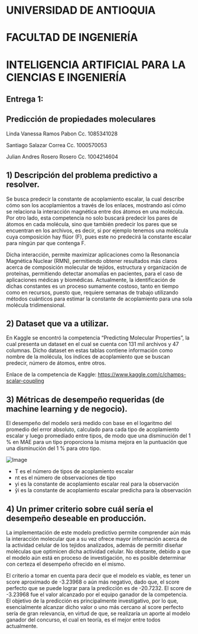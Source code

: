# UNIVERSIDAD DE ANTIOQUIA
# FACULTAD DE INGENIERÍA
# INTELIGENCIA ARTIFICIAL PARA LA CIENCIAS E INGENIERÍA





## Entrega 1:

## Predicción de propiedades moleculares






Linda Vanessa Ramos Pabon 
Cc. 1085341028

Santiago Salazar Correa
Cc. 1000570053

Julian Andres Rosero Rosero
Cc. 1004214604


## 1) Descripción del problema predictivo a resolver.

Se busca predecir la constante de acoplamiento escalar, la cual describe cómo son los acoplamientos a través de los enlaces, mostrando así cómo se relaciona la interacción magnética entre dos átomos en una molécula. Por otro lado, esta competencia no solo buscará predecir los pares de átomos en cada molécula, sino que también predecir los pares que se encuentran en los archivos, es decir, si por ejemplo tenemos una molécula cuya composición hay flúor (F), pues este no predecirá la constante escalar para ningún par que contenga F.

Dicha interacción, permite maximizar aplicaciones como la Resonancia Magnética Nuclear (RMN), permitiendo obtener resultados más claros acerca de composición molecular de tejidos, estructura y organización de proteínas, permitiendo detectar anomalías en pacientes, para el caso de aplicaciones médicas y biomédicas.
Actualmente, la identificación de dichas constantes es un proceso sumamente costoso, tanto en tiempo como en recursos, puesto que, requiere semanas de trabajo utilizando métodos cuánticos para estimar la constante de acoplamiento para una sola molécula tridimensional.


## 2) Dataset que va a utilizar.

En Kaggle se encontró la competencia “Predicting Molecular Properties”, la cual presenta un dataset en el cual se cuenta con 131 mil archivos y 47 columnas. Dicho dataset en estas tablas contiene información como nombre de la molécula, los índices de acoplamiento que se buscan predecir, número de átomos, entre otros.

Enlace de la competencia de Kaggle: https://www.kaggle.com/c/champs-scalar-coupling

 
## 3) Métricas de desempeño requeridas (de machine learning y de negocio).

El desempeño del modelo será medido con base en el logaritmo del promedio del error absoluto, calculado para cada tipo de acoplamiento escalar y luego promediado entre tipos, de modo que una disminución del 1 % en MAE para un tipo proporciona la misma mejora en la puntuación que una disminución del 1 % para otro tipo.

![Image](https://user-images.githubusercontent.com/126600000/222940644-4f42162e-9370-4ac3-88c7-32106b5ba463.png)

* T es el número de tipos de acoplamiento escalar
* nt es el número de observaciones de tipo
* yi es la constante de acoplamiento escalar real para la observación
* ŷi es la constante de acoplamiento escalar predicha para la observación



## 4) Un primer criterio sobre cuál sería el desempeño deseable en producción.

La implementación de este modelo predictivo permite comprender aún más la interacción molecular que a su vez ofrece mayor información acerca de la actividad celular de los tejidos analizados, además de permitir diseñar moléculas que optimicen dicha actividad celular. No obstante, debido a que el modelo aún está en proceso de investigación, no es posible determinar con certeza el desempeño ofrecido en el mismo.

El criterio a tomar en cuenta para decir que el modelo es viable, es tener un score aproximado de -3.23968 o aún más negativo, dado que, el score perfecto que se puede lograr para la predicción es de -20.7232. El score de -3.23968 fue el valor alcanzado por el equipo ganador de la competencia. El objetivo de la predicción es principalmente investigativo, por lo que, esencialmente alcanzar dicho valor o uno más cercano al score perfecto sería de gran relevancia, en virtud de que, se realizaría un aporte al modelo ganador del concurso, el cual en teoría, es el mejor entre todos actualmente. 
